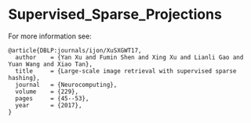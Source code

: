 # Supervised_Sparse_Projections

For more information see:
```
@article{DBLP:journals/ijon/XuSXGWT17,
  author    = {Yan Xu and Fumin Shen and Xing Xu and Lianli Gao and Yuan Wang and Xiao Tan},
  title     = {Large-scale image retrieval with supervised sparse hashing},
  journal   = {Neurocomputing},
  volume    = {229},
  pages     = {45--53},
  year      = {2017},
}
```
